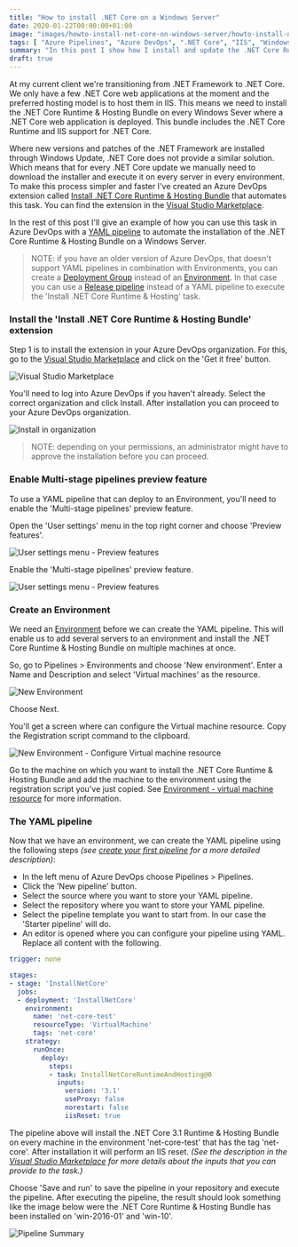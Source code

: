 ```yaml
---
title: "How to install .NET Core on a Windows Server"
date: 2020-01-22T00:00:00+01:00
image: "images/howto-install-net-core-on-windows-server/howto-install-net-core-on-windows-server.jpg"
tags: [ "Azure Pipelines", "Azure DevOps", ".NET Core", "IIS", "Windows Server" ]
summary: "In this post I show how I install and update the .NET Core Runtime & Hosting Bundle on Windows Servers using Azure Pipelines. Making patching .NET Core a trivial matter."
draft: true
---
```


At my current client we're transitioning from .NET Framework to .NET Core. We only have a few .NET Core web applications at the moment and the preferred hosting model is to host them in IIS. This means we need to install the .NET Core Runtime & Hosting Bundle on every Windows Sever where a .NET Core web application is deployed. This bundle includes the .NET Core Runtime and IIS support for .NET Core.

Where new versions and patches of the .NET Framework are installed through Windows Update, .NET Core does not provide a similar solution. Which means that for every .NET Core update we manually need to download the installer and execute it on every server in every environment. To make this process simpler and faster I've created an Azure DevOps extension called [Install .NET Core Runtime & Hosting Bundle](https://marketplace.visualstudio.com/items?itemName=rbosma.InstallNetCoreRuntimeAndHosting) that automates this task. You can find the extension in the [Visual Studio Marketplace](https://marketplace.visualstudio.com/items?itemName=rbosma.InstallNetCoreRuntimeAndHosting).

In the rest of this post I'll give an example of how you can use this task in Azure DevOps with a [YAML pipeline](https://docs.microsoft.com/en-us/azure/devops/pipelines/yaml-schema?view=azure-devops&tabs=schema%2Cparameter-schema) to automate the installation of the .NET Core Runtime & Hosting Bundle on a Windows Server.

> NOTE: if you have an older version of Azure DevOps, that doesn't support YAML pipelines in combination with Environments, you can create a [Deployment Group](https://docs.microsoft.com/en-us/azure/devops/pipelines/release/deployment-groups/?view=azure-devops) instead of an [Environment](https://docs.microsoft.com/en-us/azure/devops/pipelines/process/environments?view=azure-devops). In that case you can use a [Release pipeline](https://docs.microsoft.com/en-us/azure/devops/pipelines/release/?view=azure-devops) instead of a YAML pipeline to execute the 'Install .NET Core Runtime & Hosting' task.

### Install the 'Install .NET Core Runtime & Hosting Bundle' extension

Step 1 is to install the extension in your Azure DevOps organization. For this, go to the [Visual Studio Marketplace](https://marketplace.visualstudio.com/items?itemName=rbosma.InstallNetCoreRuntimeAndHosting) and click on the 'Get it free' button. 

![Visual Studio Marketplace](../../../../../images/howto-install-net-core-on-windows-server/visual-studio-marketplace.png)

You'll need to log into Azure DevOps if you haven't already. Select the correct organization and click Install. After installation you can proceed to your Azure DevOps organization.

![Install in organization](../../../../../images/howto-install-net-core-on-windows-server/install-in-azure-devops-organization.png)

> NOTE: depending on your permissions, an administrator might have to approve the installation before you can proceed.

### Enable Multi-stage pipelines preview feature

To use a YAML pipeline that can deploy to an Environment, you'll need to enable the 'Multi-stage pipelines' preview feature.

Open the 'User settings' menu in the top right corner and choose 'Preview features'.

![User settings menu - Preview features](../../../../../images/howto-install-net-core-on-windows-server/user-settings-menu-preview-features.png)

Enable the 'Multi-stage pipelines' preview feature.

![User settings menu - Preview features](../../../../../images/howto-install-net-core-on-windows-server/multi-stage-pipelines-preview-feature.png)

### Create an Environment

We need an [Environment](https://docs.microsoft.com/en-us/azure/devops/pipelines/process/environments?view=azure-devops) before we can create the YAML pipeline. This will enable us to add several servers to an environment and install the .NET Core Runtime & Hosting Bundle on multiple machines at once.

So, go to Pipelines > Environments and choose 'New environment'. Enter a Name and Description and select 'Virtual machines' as the resource.

![New Environment](../../../../../images/howto-install-net-core-on-windows-server/new-environment.png)

Choose Next.

You'll get a screen where can configure the Virtual machine resource. Copy the Registration script command to the clipboard.

![New Environment - Configure Virtual machine resource](../../../../../images/howto-install-net-core-on-windows-server/new-environment-virtual-machine-rescource.png)

Go to the machine on which you want to install the .NET Core Runtime & Hosting Bundle and add the machine to the environment using the registration script you've just copied. See [Environment - virtual machine resource](https://docs.microsoft.com/en-us/azure/devops/pipelines/process/environments-virtual-machines?view=azure-devops) for more information.

### The YAML pipeline

Now that we have an environment, we can create the YAML pipeline using the following steps _(see [create your first pipeline](https://docs.microsoft.com/en-us/azure/devops/pipelines/get-started-yaml?view=azure-devops) for a more detailed description)_:

- In the left menu of Azure DevOps choose Pipelines > Pipelines.
- Click the 'New pipeline' button.
- Select the source where you want to store your YAML pipeline.
- Select the repository where you want to store your YAML pipeline.
- Select the pipeline template you want to start from. In our case the 'Starter pipeline' will do.
- An editor is opened where you can configure your pipeline using YAML. Replace all content with the following.

```yaml
trigger: none

stages:
- stage: 'InstallNetCore'
  jobs:
  - deployment: 'InstallNetCore'
    environment:
      name: 'net-core-test'
      resourceType: 'VirtualMachine'
      tags: 'net-core'
    strategy:
      runOnce:
        deploy:
          steps:
          - task: InstallNetCoreRuntimeAndHosting@0
            inputs:
              version: '3.1'
              useProxy: false
              norestart: false
              iisReset: true
```

The pipeline above will install the .NET Core 3.1 Runtime & Hosting Bundle on every machine in the environment 'net-core-test' that has the tag 'net-core'. After installation it will perform an IIS reset. _(See the description in the [Visual Studio Marketplace](https://marketplace.visualstudio.com/items?itemName=rbosma.InstallNetCoreRuntimeAndHosting) for more details about the inputs that you can provide to the task.)_

Choose 'Save and run' to save the pipeline in your repository and execute the pipeline. After executing the pipeline, the result should look something like the image below were the .NET Core Runtime & Hosting Bundle has been installed on 'win-2016-01' and 'win-10'.

![Pipeline Summary](../../../../../images/howto-install-net-core-on-windows-server/pipeline-summary.png)
